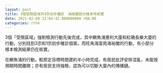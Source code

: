 ```yaml
---
layout: post
title: 3個受限區域共4宗初步確診　海裕閣部分樣本待核實
date: 2021-02-08 12:04:42.000000000 +08:00
categories: rthk
---
```


3個「受限區域」強制檢測行動先後完成，其中鰂魚涌惠利大廈和紅磡長樂大廈的行動，分別找到3宗和1宗初步確診個案。而旺角海富苑海裕閣的行動，有小部分樣本檢測結果仍在核實。

在鰂魚涌的行動，較原定目標時間遲約半小時完成，有居民批評安排混亂，未能按預期時間離開；亦有居民支持強檢，認為可以切斷大廈內的傳播鏈。

